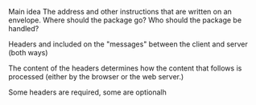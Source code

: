 Main idea
  The address and other instructions that are written on an envelope.
    Where should the package go?
    Who should the package be handled?

  Headers and included on the "messages" between the client and server (both ways)

  The content of the headers determines how the content that follows is processed (either by the browser or the web server.)
  
  Some headers are required, some are optionalh
